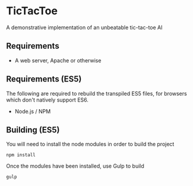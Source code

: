 # TicTacToe
A demonstrative implementation of an unbeatable tic-tac-toe AI

## Requirements
- A web server, Apache or otherwise

## Requirements (ES5)
The following are required to rebuild the transpiled ES5 files, for browsers which don't natively support ES6.

- Node.js / NPM

## Building (ES5)

You will need to install the node modules in order to build the project

`npm install`

Once the modules have been installed, use Gulp to build

`gulp`